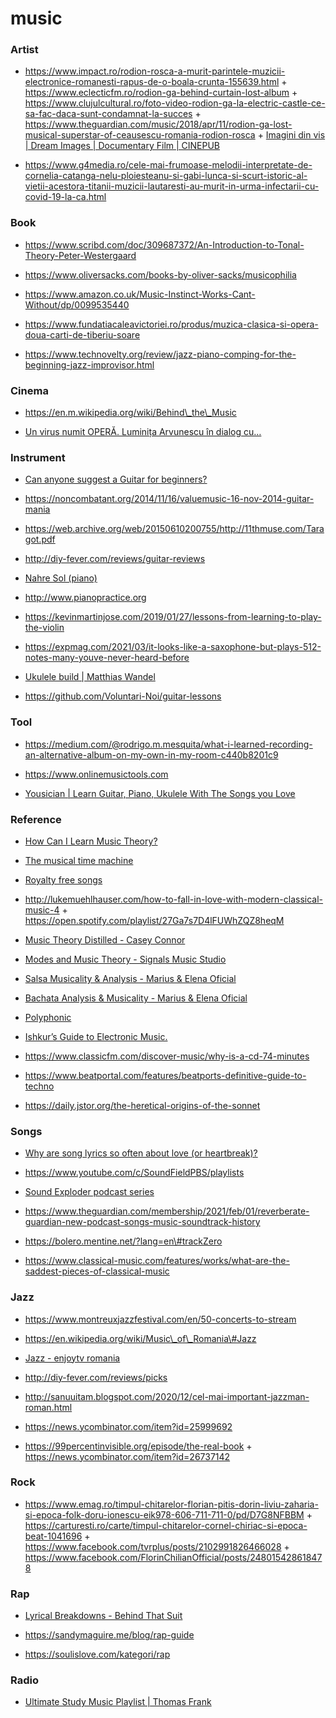 # music

### Artist

- https://www.impact.ro/rodion-rosca-a-murit-parintele-muzicii-electronice-romanesti-rapus-de-o-boala-crunta-155639.html + https://www.eclecticfm.ro/rodion-ga-behind-curtain-lost-album + https://www.clujulcultural.ro/foto-video-rodion-ga-la-electric-castle-ce-sa-fac-daca-sunt-condamnat-la-succes + https://www.theguardian.com/music/2018/apr/11/rodion-ga-lost-musical-superstar-of-ceausescu-romania-rodion-rosca + [Imagini din vis | Dream Images | Documentary Film | CINEPUB](https://youtu.be/2iGzd2gVc_4)

<!-- -->

- https://www.g4media.ro/cele-mai-frumoase-melodii-interpretate-de-cornelia-catanga-nelu-ploiesteanu-si-gabi-lunca-si-scurt-istoric-al-vietii-acestora-titanii-muzicii-lautaresti-au-murit-in-urma-infectarii-cu-covid-19-la-ca.html

### Book

- https://www.scribd.com/doc/309687372/An-Introduction-to-Tonal-Theory-Peter-Westergaard

<!-- -->

- https://www.oliversacks.com/books-by-oliver-sacks/musicophilia

<!-- -->

- https://www.amazon.co.uk/Music-Instinct-Works-Cant-Without/dp/0099535440

<!-- -->

- https://www.fundatiacaleavictoriei.ro/produs/muzica-clasica-si-opera-doua-carti-de-tiberiu-soare

<!-- -->

- https://www.technovelty.org/review/jazz-piano-comping-for-the-beginning-jazz-improvisor.html

### Cinema

- https://en.m.wikipedia.org/wiki/Behind\_the\_Music

<!-- -->

- [Un virus numit OPERĂ. Luminița Arvunescu în dialog cu…](https://www.youtube.com/playlist?list=PLMa4FslxW4Ilm51MJiFUDgOHvDT4KhHcp)

### Instrument

- [Can anyone suggest a Guitar for beginners?](https://twitter.com/divyanshub024/status/1212427300345503744)

<!-- -->

- https://noncombatant.org/2014/11/16/valuemusic-16-nov-2014-guitar-mania

<!-- -->

- https://web.archive.org/web/20150610200755/http://11thmuse.com/Taragot.pdf

<!-- -->

- http://diy-fever.com/reviews/guitar-reviews

<!-- -->

- [Nahre Sol (piano)](https://www.youtube.com/c/NahreSol/playlists)

<!-- -->

- http://www.pianopractice.org

<!-- -->

- https://kevinmartinjose.com/2019/01/27/lessons-from-learning-to-play-the-violin

<!-- -->

- https://expmag.com/2021/03/it-looks-like-a-saxophone-but-plays-512-notes-many-youve-never-heard-before

<!-- -->

- [Ukulele build | Matthias Wandel](https://www.youtube.com/playlist?list=PLSnvVtM4lBIXzkp-7ouf6NVfS7fOLGfuN)

<!-- -->

- https://github.com/Voluntari-Noi/guitar-lessons

### Tool

- https://medium.com/@rodrigo.m.mesquita/what-i-learned-recording-an-alternative-album-on-my-own-in-my-room-c440b8201c9

<!-- -->

- https://www.onlinemusictools.com

<!-- -->

- [Yousician | Learn Guitar, Piano, Ukulele With The Songs you Love](https://yousician.com/)

### Reference

- [How Can I Learn Music Theory?](https://news.ycombinator.com/item?id=21822225)

<!-- -->

- [The musical time machine](https://radiooooo.com/)

<!-- -->

- [Royalty free songs](https://www.youtube.com/audiolibrary)

<!-- -->

- http://lukemuehlhauser.com/how-to-fall-in-love-with-modern-classical-music-4 + https://open.spotify.com/playlist/27Ga7s7D4lFUWhZQZ8heqM

<!-- -->

- [Music Theory Distilled - Casey Connor](https://www.youtube.com/playlist?list=PL618khw0A-t4q9AEsgmfHjqklmkx-PGKq)

<!-- -->

- [Modes and Music Theory - Signals Music Studio](https://www.youtube.com/playlist?list=PLTR7Cy9Sv285kV3pohsMtUg_O_50oDyoR)

<!-- -->

- [Salsa Musicality & Analysis - Marius & Elena Oficial](https://www.youtube.com/playlist?list=PL7iSzWmAf8ttW0TOYeRV9aUvPFphXcrSy)

<!-- -->

- [Bachata Analysis & Musicality - Marius & Elena Oficial](https://www.youtube.com/playlist?list=PL7iSzWmAf8ttkj9BGpgaIfT-v-ehTF53b)

<!-- -->

- [Polyphonic](https://www.youtube.com/channel/UCXkNod_JcH7PleOjwK_8rYQ/playlists)

<!-- -->

- [Ishkur’s Guide to Electronic Music.](https://music.ishkur.com/)

<!-- -->

- https://www.classicfm.com/discover-music/why-is-a-cd-74-minutes

<!-- -->

- https://www.beatportal.com/features/beatports-definitive-guide-to-techno

<!-- -->

- https://daily.jstor.org/the-heretical-origins-of-the-sonnet

### Songs

- [Why are song lyrics so often about love (or heartbreak)?](https://twitter.com/devonzuegel/status/1244386611657228288)

<!-- -->

- https://www.youtube.com/c/SoundFieldPBS/playlists

<!-- -->

- [Sound Exploder podcast series](https://twitter.com/asinnema/status/1342252228976013314)

<!-- -->

- https://www.theguardian.com/membership/2021/feb/01/reverberate-guardian-new-podcast-songs-music-soundtrack-history

<!-- -->

- https://bolero.mentine.net/?lang=en\#trackZero

<!-- -->

- https://www.classical-music.com/features/works/what-are-the-saddest-pieces-of-classical-music

### Jazz

- https://www.montreuxjazzfestival.com/en/50-concerts-to-stream

<!-- -->

- https://en.wikipedia.org/wiki/Music\_of\_Romania\#Jazz

<!-- -->

- [Jazz - enjoytv romania](https://www.youtube.com/playlist?list=PLM-C90vmncosaw4a4uMtdYFIjQcG7vOlq)

<!-- -->

- http://diy-fever.com/reviews/picks

<!-- -->

- http://sanuuitam.blogspot.com/2020/12/cel-mai-important-jazzman-roman.html

<!-- -->

- https://news.ycombinator.com/item?id=25999692

<!-- -->

- https://99percentinvisible.org/episode/the-real-book + https://news.ycombinator.com/item?id=26737142

### Rock

- https://www.emag.ro/timpul-chitarelor-florian-pitis-dorin-liviu-zaharia-si-epoca-folk-doru-ionescu-eik978-606-711-711-0/pd/D7G8NFBBM + https://carturesti.ro/carte/timpul-chitarelor-cornel-chiriac-si-epoca-beat-1041696 + https://www.facebook.com/tvrplus/posts/2102991826466028 + https://www.facebook.com/FlorinChilianOfficial/posts/248015428618478

### Rap

- [Lyrical Breakdowns - Behind That Suit](https://www.youtube.com/playlist?list=PLeOfpS14yhmFk0wvWMLQYkArbkxEhDLRM)

<!-- -->

- https://sandymaguire.me/blog/rap-guide

<!-- -->

- https://soulislove.com/kategori/rap

### Radio

- [Ultimate Study Music Playlist | Thomas Frank](https://www.youtube.com/playlist?list=PLx65qkgCWNJIs3FPaj8JZhduXSpQ_ZfvL)
